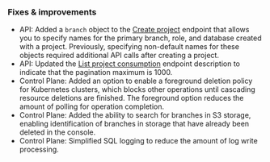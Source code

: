 ### Fixes & improvements

- API: Added a `branch` object to the [Create project](https://api-docs.neon.tech/reference/createproject) endpoint that allows you to specify names for the primary branch, role, and database created with a project. Previously, specifying non-default names for these objects required additional API calls after creating a project.
- API: Updated the [List project consumption](https://api-docs.neon.tech/reference/listprojectsconsumption) endpoint description to indicate that the pagination maximum is 1000.
- Control Plane: Added an option to enable a foreground deletion policy for Kubernetes clusters, which blocks other operations until cascading resource deletions are finished. The foreground option reduces the amount of polling for operation completion.
- Control Plane: Added the ability to search for branches in S3 storage, enabling identification of branches in storage that have already been deleted in the console.
- Control Plane: Simplified SQL logging to reduce the amount of log write processing.
